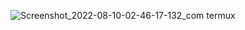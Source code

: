 ![Screenshot_2022-08-10-02-46-17-132_com termux](https://user-images.githubusercontent.com/70370681/183738510-0ced71a9-2b4b-43be-99d9-f303e95f1111.jpg)
